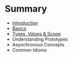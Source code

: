 # Summary

* [Introduction](README.md)
* [Basics](basics.md)
* [Types, Values & Scope](typesvalues_and_scope.md)
* Understanding Prototypes
* Asynchronous Concepts
* Common Idioms

